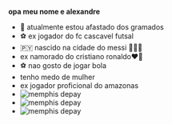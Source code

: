 **opa meu nome e alexandre**
- 🧔 atualmente estou afastado dos gramados
- ⚽️ ex jogador do fc cascavel futsal
- 🇵🇾 nascido na cidade do messi 🙅🏾‍♂️
- ex namorado do cristiano ronaldo❤️‍🔥
- ⚽️ nao gosto de jogar bola
- tenho medo de mulher
- ex jogador proficional do amazonas
- ![memphis depay](https://media1.tenor.com/m/QA2v--KnP58AAAAC/memfhis-depay.gif)
- ![memphis depay](https://media1.tenor.com/m/QA2v--KnP58AAAAC/memfhis-depay.gif)
- ![memphis depay](https://media1.tenor.com/m/QA2v--KnP58AAAAC/memfhis-depay.gif)
  
